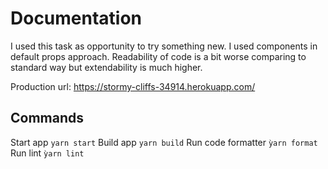 # Documentation
I used this task as opportunity to try something new. I used components in default props approach. Readability of 
code is a bit worse comparing to standard way but extendability is much higher.

Production url: https://stormy-cliffs-34914.herokuapp.com/

## Commands

Start app `yarn start`
Build app `yarn build`
Run code formatter `ỳarn format`
Run lint `ỳarn lint`